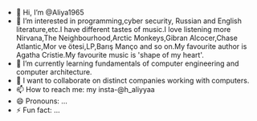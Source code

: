 - 👋 Hi, I’m @Aliya1965
- 👀 I’m interested in programming,cyber security, Russian and English literature,etc.I have different tastes of music.I love listening more Nirvana,The Neighbourhood,Arctic Monkeys,Gibran Alcocer,Chase Atlantic,Mor ve ötesi,LP,Barış Manço and so on.My favourite author is Agatha Cristie.My favourite music is 'shape of my heart'.
- 🌱 I’m currently learning fundamentals of computer engineering and computer architecture. 
- 💞️ I want to collaborate on distinct companies working with computers.
- 📫 How to reach me: my insta-@h_aliyyaa
- 😄 Pronouns: ...
- ⚡ Fun fact: ...

<!---
Aliya1965/Aliya1965 is a ✨ special ✨ repository because its `README.md` (this file) appears on your GitHub profile.
You can click the Preview link to take a look at your changes.
--->
